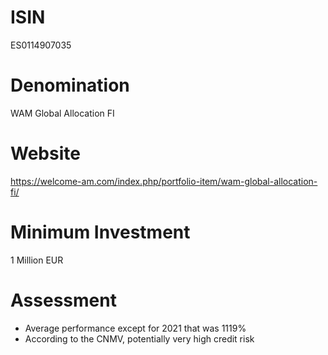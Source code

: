 # ISIN
ES0114907035

# Denomination
WAM Global Allocation FI

# Website
https://welcome-am.com/index.php/portfolio-item/wam-global-allocation-fi/

# Minimum Investment
1 Million EUR

# Assessment
* Average performance except for 2021 that was 1119%
* According to the CNMV, potentially very high credit risk